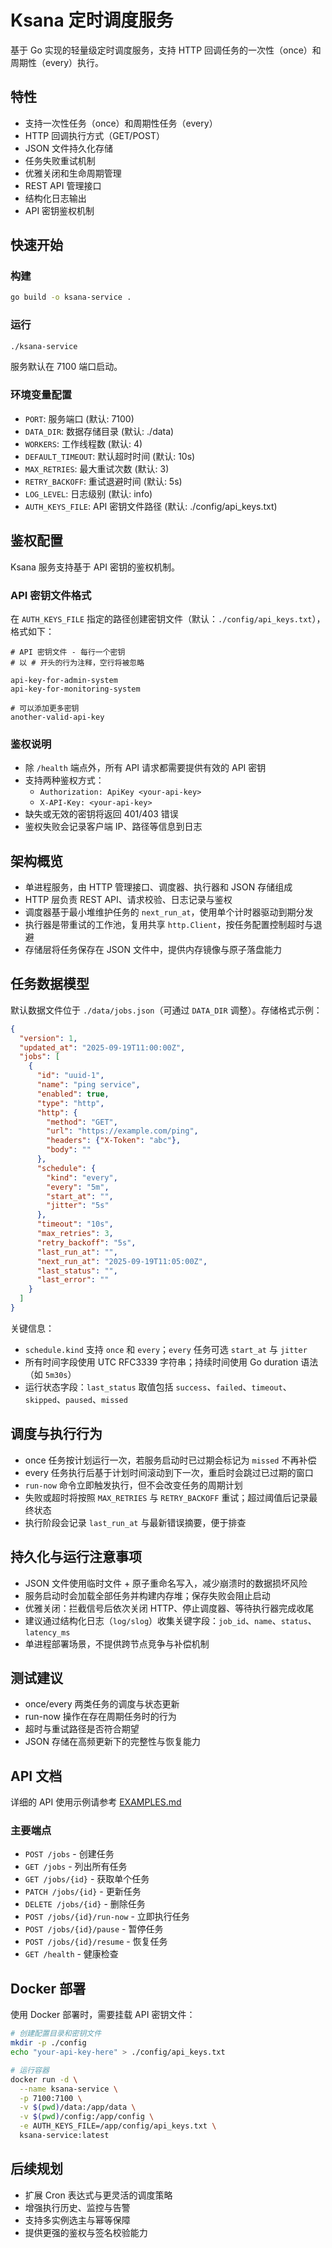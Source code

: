 ﻿# Ksana 定时调度服务

基于 Go 实现的轻量级定时调度服务，支持 HTTP 回调任务的一次性（once）和周期性（every）执行。

## 特性

- 支持一次性任务（once）和周期性任务（every）
- HTTP 回调执行方式（GET/POST）
- JSON 文件持久化存储
- 任务失败重试机制
- 优雅关闭和生命周期管理
- REST API 管理接口
- 结构化日志输出
- API 密钥鉴权机制

## 快速开始

### 构建

```bash
go build -o ksana-service .
```

### 运行

```bash
./ksana-service
```

服务默认在 7100 端口启动。

### 环境变量配置

- `PORT`: 服务端口 (默认: 7100)
- `DATA_DIR`: 数据存储目录 (默认: ./data)
- `WORKERS`: 工作线程数 (默认: 4)
- `DEFAULT_TIMEOUT`: 默认超时时间 (默认: 10s)
- `MAX_RETRIES`: 最大重试次数 (默认: 3)
- `RETRY_BACKOFF`: 重试退避时间 (默认: 5s)
- `LOG_LEVEL`: 日志级别 (默认: info)
- `AUTH_KEYS_FILE`: API 密钥文件路径 (默认: ./config/api_keys.txt)

## 鉴权配置

Ksana 服务支持基于 API 密钥的鉴权机制。

### API 密钥文件格式

在 `AUTH_KEYS_FILE` 指定的路径创建密钥文件（默认：`./config/api_keys.txt`），格式如下：

```
# API 密钥文件 - 每行一个密钥
# 以 # 开头的行为注释，空行将被忽略

api-key-for-admin-system
api-key-for-monitoring-system

# 可以添加更多密钥
another-valid-api-key
```

### 鉴权说明

- 除 `/health` 端点外，所有 API 请求都需要提供有效的 API 密钥
- 支持两种鉴权方式：
  - `Authorization: ApiKey <your-api-key>`
  - `X-API-Key: <your-api-key>`
- 缺失或无效的密钥将返回 401/403 错误
- 鉴权失败会记录客户端 IP、路径等信息到日志

## 架构概览

- 单进程服务，由 HTTP 管理接口、调度器、执行器和 JSON 存储组成
- HTTP 层负责 REST API、请求校验、日志记录与鉴权
- 调度器基于最小堆维护任务的 `next_run_at`，使用单个计时器驱动到期分发
- 执行器是带重试的工作池，复用共享 `http.Client`，按任务配置控制超时与退避
- 存储层将任务保存在 JSON 文件中，提供内存镜像与原子落盘能力

## 任务数据模型

默认数据文件位于 `./data/jobs.json`（可通过 `DATA_DIR` 调整）。存储格式示例：

```json
{
  "version": 1,
  "updated_at": "2025-09-19T11:00:00Z",
  "jobs": [
    {
      "id": "uuid-1",
      "name": "ping service",
      "enabled": true,
      "type": "http",
      "http": {
        "method": "GET",
        "url": "https://example.com/ping",
        "headers": {"X-Token": "abc"},
        "body": ""
      },
      "schedule": {
        "kind": "every",
        "every": "5m",
        "start_at": "",
        "jitter": "5s"
      },
      "timeout": "10s",
      "max_retries": 3,
      "retry_backoff": "5s",
      "last_run_at": "",
      "next_run_at": "2025-09-19T11:05:00Z",
      "last_status": "",
      "last_error": ""
    }
  ]
}
```

关键信息：

- `schedule.kind` 支持 `once` 和 `every`；`every` 任务可选 `start_at` 与 `jitter`
- 所有时间字段使用 UTC RFC3339 字符串；持续时间使用 Go duration 语法（如 `5m30s`）
- 运行状态字段：`last_status` 取值包括 `success`、`failed`、`timeout`、`skipped`、`paused`、`missed`

## 调度与执行行为

- once 任务按计划运行一次，若服务启动时已过期会标记为 `missed` 不再补偿
- every 任务执行后基于计划时间滚动到下一次，重启时会跳过已过期的窗口
- `run-now` 命令立即触发执行，但不会改变任务的周期计划
- 失败或超时将按照 `MAX_RETRIES` 与 `RETRY_BACKOFF` 重试；超过阈值后记录最终状态
- 执行阶段会记录 `last_run_at` 与最新错误摘要，便于排查

## 持久化与运行注意事项

- JSON 文件使用临时文件 + 原子重命名写入，减少崩溃时的数据损坏风险
- 服务启动时会加载全部任务并构建内存堆；保存失败会阻止启动
- 优雅关闭：拦截信号后依次关闭 HTTP、停止调度器、等待执行器完成收尾
- 建议通过结构化日志（`log/slog`）收集关键字段：`job_id`、`name`、`status`、`latency_ms`
- 单进程部署场景，不提供跨节点竞争与补偿机制

## 测试建议

- once/every 两类任务的调度与状态更新
- run-now 操作在存在周期任务时的行为
- 超时与重试路径是否符合期望
- JSON 存储在高频更新下的完整性与恢复能力

## API 文档

详细的 API 使用示例请参考 [EXAMPLES.md](EXAMPLES.md)

### 主要端点

- `POST /jobs` - 创建任务
- `GET /jobs` - 列出所有任务
- `GET /jobs/{id}` - 获取单个任务
- `PATCH /jobs/{id}` - 更新任务
- `DELETE /jobs/{id}` - 删除任务
- `POST /jobs/{id}/run-now` - 立即执行任务
- `POST /jobs/{id}/pause` - 暂停任务
- `POST /jobs/{id}/resume` - 恢复任务
- `GET /health` - 健康检查

## Docker 部署

使用 Docker 部署时，需要挂载 API 密钥文件：

```bash
# 创建配置目录和密钥文件
mkdir -p ./config
echo "your-api-key-here" > ./config/api_keys.txt

# 运行容器
docker run -d \
  --name ksana-service \
  -p 7100:7100 \
  -v $(pwd)/data:/app/data \
  -v $(pwd)/config:/app/config \
  -e AUTH_KEYS_FILE=/app/config/api_keys.txt \
  ksana-service:latest
```

## 后续规划

- 扩展 Cron 表达式与更灵活的调度策略
- 增强执行历史、监控与告警
- 支持多实例选主与幂等保障
- 提供更强的鉴权与签名校验能力

